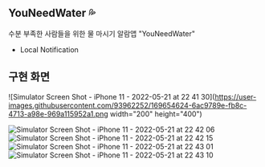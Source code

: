 ## YouNeedWater 💦

수분 부족한 사람들을 위한 물 마시기 알람앱 "YouNeedWater"

- Local Notification 

## 구현 화면

![Simulator Screen Shot - iPhone 11 - 2022-05-21 at 22 41 30](https://user-images.githubusercontent.com/93962252/169654624-6ac9789e-fb8c-4713-a98e-969a115952a1.png width="200" height="400")

![Simulator Screen Shot - iPhone 11 - 2022-05-21 at 22 42 06](https://user-images.githubusercontent.com/93962252/169654461-44b0ba79-95ee-4147-a407-5072f5fda6e3.png)
![Simulator Screen Shot - iPhone 11 - 2022-05-21 at 22 42 15](https://user-images.githubusercontent.com/93962252/169654465-f950a5be-51a5-4b0b-b69b-cfa52e44e8a0.png)
![Simulator Screen Shot - iPhone 11 - 2022-05-21 at 22 43 01](https://user-images.githubusercontent.com/93962252/169654468-f37cc343-8f56-4691-8212-b7d865d3e616.png)
![Simulator Screen Shot - iPhone 11 - 2022-05-21 at 22 43 10](https://user-images.githubusercontent.com/93962252/169654470-6fe8cb55-abcf-4b8d-9799-eb747edca3ab.png)
